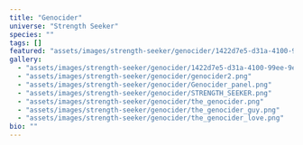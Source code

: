 ```yaml
---
title: "Genocider"
universe: "Strength Seeker"
species: ""
tags: []
featured: "assets/images/strength-seeker/genocider/1422d7e5-d31a-4100-99ee-9e9e1db2fd15.png"
gallery:
  - "assets/images/strength-seeker/genocider/1422d7e5-d31a-4100-99ee-9e9e1db2fd15.png"
  - "assets/images/strength-seeker/genocider/genocider2.png"
  - "assets/images/strength-seeker/genocider/Genocider_panel.png"
  - "assets/images/strength-seeker/genocider/STRENGTH_SEEKER.png"
  - "assets/images/strength-seeker/genocider/the_genocider.png"
  - "assets/images/strength-seeker/genocider/the_genocider_guy.png"
  - "assets/images/strength-seeker/genocider/the_genocider_love.png"
bio: ""
---
```

